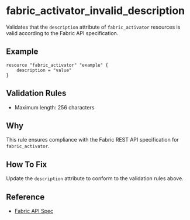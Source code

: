 # fabric_activator_invalid_description

Validates that the `description` attribute of `fabric_activator` resources is valid according to the Fabric API specification.

## Example

```hcl
resource "fabric_activator" "example" {
    description = "value"
}
```

## Validation Rules

- Maximum length: 256 characters


## Why

This rule ensures compliance with the Fabric REST API specification for `fabric_activator`.

## How To Fix

Update the `description` attribute to conform to the validation rules above.

## Reference

- [Fabric API Spec](https://github.com/microsoft/fabric-rest-api-specs/tree/main/reflex/definitions.json)
